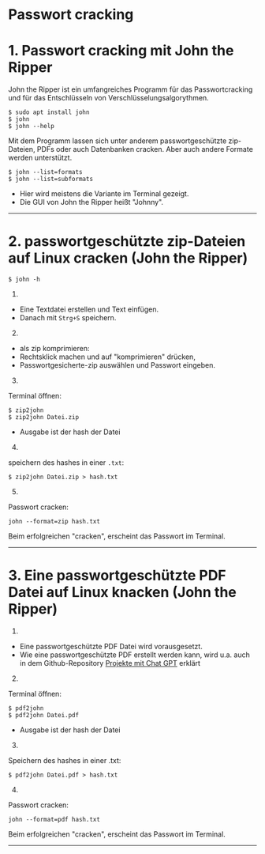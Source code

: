 # Passwort cracking


# 1. Passwort cracking mit John the Ripper


John the Ripper ist ein umfangreiches Programm für das Passwortcracking und für das 
Entschlüsseln von Verschlüsselungsalgorythmen.

```
$ sudo apt install john
$ john
$ john --help
```

Mit dem Programm lassen sich unter anderem passwortgeschützte zip-Dateien, PDFs oder auch Datenbanken cracken.
Aber auch andere Formate werden unterstützt.

```
$ john --list=formats
$ john --list=subformats
```


- Hier wird meistens die Variante im Terminal gezeigt.
- Die GUI von John the Ripper heißt "Johnny".

----------------------------------------------------------------------------------------------------------------------



# 2. passwortgeschützte zip-Dateien auf Linux cracken (John the Ripper)

```
$ john -h
```

1.
- Eine Textdatei erstellen und Text einfügen.
- Danach mit `Strg+S` speichern.


2.
- als zip komprimieren:
- Rechtsklick machen und auf "komprimieren" drücken,
- Passwortgesicherte-zip auswählen und Passwort eingeben.


3.
Terminal öffnen:
```
$ zip2john
$ zip2john Datei.zip
```
- Ausgabe ist der hash der Datei


4.
speichern des hashes in einer `.txt`:
```
$ zip2john Datei.zip > hash.txt
```


5.
Passwort cracken:
```
john --format=zip hash.txt 
```


Beim erfolgreichen "cracken", erscheint das Passwort im Terminal.



----------------------------------------------------------------------------------------------------------------------



# 3. Eine passwortgeschützte PDF Datei auf Linux knacken (John the Ripper)


1.
- Eine passwortgeschützte PDF Datei wird vorausgesetzt.
- Wie eine passwortgeschützte PDF erstellt werden kann, wird u.a. auch in dem Github-Repository [Projekte mit Chat GPT](https://github.com/replay45/projekte-mit-chat-gpt) erklärt


2.
Terminal öffnen:
```
$ pdf2john
$ pdf2john Datei.pdf
```
- Ausgabe ist der hash der Datei


3.
Speichern des hashes in einer .txt:
```
$ pdf2john Datei.pdf > hash.txt
```

4.
Passwort cracken:
```
john --format=pdf hash.txt
```

Beim erfolgreichen "cracken", erscheint das Passwort im Terminal.



----------------------------------------------------------------------------------------------------------------------
